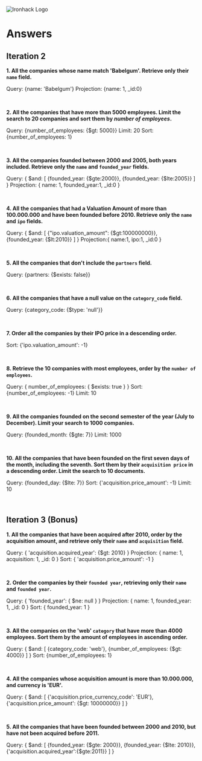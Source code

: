 ![Ironhack Logo](https://i.imgur.com/1QgrNNw.png)

# Answers

## Iteration 2

**1. All the companies whose name match 'Babelgum'. Retrieve only their `name` field.**

<!-- Your Query Goes Here -->
Query: {name: 'Babelgum'}
Projection: {name: 1, _id:0}

<br>

**2. All the companies that have more than 5000 employees. Limit the search to 20 companies and sort them by *number of employees*.**

<!-- Your Query Goes Here -->
Query: {number_of_employees: {$gt: 5000}}
Limit: 20
Sort: {number_of_employees: 1}

<br>

**3. All the companies founded between 2000 and 2005, both years included. Retrieve only the `name` and `founded_year` fields.**

<!-- Your Query Goes Here -->
Query: {
        $and: [
            {founded_year: {$gte:2000}}, 
            {founded_year: {$lte:2005}}
            ]
        }
Projection: {
                name: 1, founded_year:1, _id:0
            }

<br>

**4. All the companies that had a Valuation Amount of more than 100.000.000 and have been founded before 2010. Retrieve only the `name` and `ipo` fields.**

<!-- Your Query Goes Here -->
Query: {
            $and: [
                {"ipo.valuation_amount": {$gt:100000000}}, 
                {founded_year: {$lt:2010}}
            ]
        }
Projection:{
            name:1, ipo:1, _id:0
           }

<br>

**5. All the companies that don't include the `partners` field.**

<!-- Your Query Goes Here -->
Query: {partners: {$exists: false}}

<br>

**6. All the companies that have a null value on the `category_code` field.**

<!-- Your Query Goes Here -->
Query: {category_code: {$type: 'null'}}

<br>

**7. Order all the companies by their IPO price in a descending order.**

<!-- Your Query Goes Here -->
Sort: {'ipo.valuation_amount': -1}

<br>

**8. Retrieve the 10 companies with most employees, order by the `number of employees`.**

<!-- Your Query Goes Here -->
Query: { number_of_employees: { $exists: true } }
Sort: {number_of_employees: -1}
Limit: 10

<br>

**9. All the companies founded on the second semester of the year (July to December). Limit your search to 1000 companies.**

<!-- Your Query Goes Here -->
Query: {founded_month: {$gte: 7}}
Limit: 1000

<br>

**10. All the companies that have been founded on the first seven days of the month, including the seventh. Sort them by their `acquisition price` in a descending order. Limit the search to 10 documents.**

<!-- Your Query Goes Here -->
Query: {founded_day: {$lte: 7}}
Sort: {'acquisition.price_amount': -1}
Limit: 10

<br>

## Iteration 3 (Bonus)

**1. All the companies that have been acquired after 2010, order by the acquisition amount, and retrieve only their `name` and `acquisition` field.**

<!-- Your Query Goes Here -->
Query: {
        'acquisition.acquired_year': {$gt: 2010}
       }
Projection: {
                name: 1, acquisition: 1, _id: 0
            }
Sort: {
        'acquisition.price_amount': -1
     }

<br>

**2. Order the companies by their `founded year`, retrieving only their `name` and `founded year`.**

<!-- Your Query Goes Here -->
Query: {
        'founded_year': { $ne: null }
       }
Projection: {
            name: 1, founded_year: 1, _id: 0
            }
Sort: {
    founded_year: 1
      }

<br>

**3. All the companies on the 'web' `category` that have more than 4000 employees. Sort them by the amount of employees in ascending order.**

<!-- Your Query Goes Here -->
Query: {
        $and: [
            {category_code: 'web'}, 
            {number_of_employees: {$gt: 4000}}
            ]
      }
Sort: {number_of_employees: 1}

<br>

**4. All the companies whose acquisition amount is more than 10.000.000, and currency is 'EUR'.**

<!-- Your Query Goes Here -->
Query: {
        $and: [
            {'acquisition.price_currency_code': 'EUR'}, 
            {'acquisition.price_amount': {$gt: 10000000}}
            ]
       }

<br>

**5. All the companies that have been founded between 2000 and 2010, but have not been acquired before 2011.**

<!-- Your Query Goes Here -->
Query: {
        $and: [
            {founded_year: {$gte: 2000}}, 
            {founded_year: {$lte: 2010}}, 
            {'acquisition.acquired_year':{$gte:2011}}
            ]
       }

<br>
